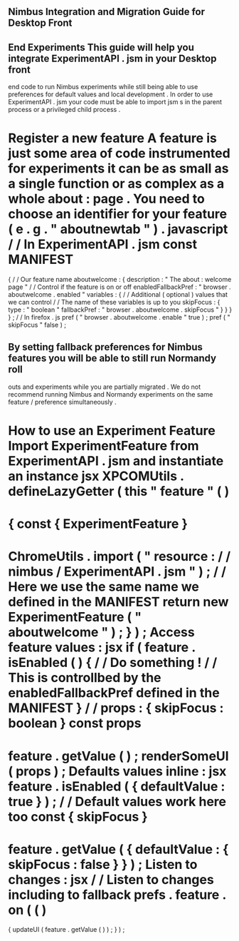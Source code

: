 #
Nimbus
Integration
and
Migration
Guide
for
Desktop
Front
-
End
Experiments
This
guide
will
help
you
integrate
ExperimentAPI
.
jsm
in
your
Desktop
front
-
end
code
to
run
Nimbus
experiments
while
still
being
able
to
use
preferences
for
default
values
and
local
development
.
In
order
to
use
ExperimentAPI
.
jsm
your
code
must
be
able
to
import
jsm
s
in
the
parent
process
or
a
privileged
child
process
.
#
#
Register
a
new
feature
A
feature
is
just
some
area
of
code
instrumented
for
experiments
it
can
be
as
small
as
a
single
function
or
as
complex
as
a
whole
about
:
page
.
You
need
to
choose
an
identifier
for
your
feature
(
e
.
g
.
"
aboutnewtab
"
)
.
javascript
/
/
In
ExperimentAPI
.
jsm
const
MANIFEST
=
{
/
/
Our
feature
name
aboutwelcome
:
{
description
:
"
The
about
:
welcome
page
"
/
/
Control
if
the
feature
is
on
or
off
enabledFallbackPref
:
"
browser
.
aboutwelcome
.
enabled
"
variables
:
{
/
/
Additional
(
optional
)
values
that
we
can
control
/
/
The
name
of
these
variables
is
up
to
you
skipFocus
:
{
type
:
"
boolean
"
fallbackPref
:
"
browser
.
aboutwelcome
.
skipFocus
"
}
}
}
}
;
/
/
In
firefox
.
js
pref
(
"
browser
.
aboutwelcome
.
enable
"
true
)
;
pref
(
"
skipFocus
"
false
)
;
>
By
setting
fallback
preferences
for
Nimbus
features
you
will
be
able
to
still
run
Normandy
roll
-
outs
and
experiments
while
you
are
partially
migrated
.
We
do
not
recommend
running
Nimbus
and
Normandy
experiments
on
the
same
feature
/
preference
simultaneously
.
#
#
How
to
use
an
Experiment
Feature
Import
ExperimentFeature
from
ExperimentAPI
.
jsm
and
instantiate
an
instance
jsx
XPCOMUtils
.
defineLazyGetter
(
this
"
feature
"
(
)
=
>
{
const
{
ExperimentFeature
}
=
ChromeUtils
.
import
(
"
resource
:
/
/
nimbus
/
ExperimentAPI
.
jsm
"
)
;
/
/
Here
we
use
the
same
name
we
defined
in
the
MANIFEST
return
new
ExperimentFeature
(
"
aboutwelcome
"
)
;
}
)
;
Access
feature
values
:
jsx
if
(
feature
.
isEnabled
(
)
{
/
/
Do
something
!
/
/
This
is
controllbed
by
the
enabledFallbackPref
defined
in
the
MANIFEST
}
/
/
props
:
{
skipFocus
:
boolean
}
const
props
=
feature
.
getValue
(
)
;
renderSomeUI
(
props
)
;
Defaults
values
inline
:
jsx
feature
.
isEnabled
(
{
defaultValue
:
true
}
)
;
/
/
Default
values
work
here
too
const
{
skipFocus
}
=
feature
.
getValue
(
{
defaultValue
:
{
skipFocus
:
false
}
}
)
;
Listen
to
changes
:
jsx
/
/
Listen
to
changes
including
to
fallback
prefs
.
feature
.
on
(
(
)
=
>
{
updateUI
(
feature
.
getValue
(
)
)
;
}
)
;

